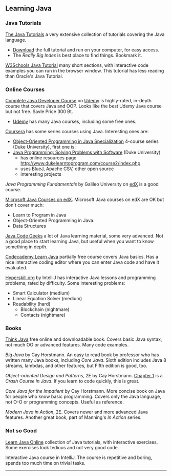 ## Learning Java

### Java Tutorials

[The Java Tutorials](https://docs.oracle.com/javase/tutorial/index.html) a very extensive collection of tutorials covering the Java language.
 * [Download](https://www.oracle.com/technetwork/java/javase/java-tutorial-downloads-2005894.html) the full tutorial and run on your computer, for easy access.
 * The *Really Big Index* is best place to find things. Bookmark it.

[W3Schools Java Tutorial](https://www.w3schools.com/java/default.asp) many short sections, with interactive code examples you can run in the browser window. This tutorial has less reading than Oracle's Java Tutorial.

### Online Courses

[Complete Java Developer Course][] on [Udemy][] is highly-rated, in-depth course that covers Java and OOP. Looks like the best Udemy Java course but not free. Savle Price 300 Bt.
 * [Udemy][] has many Java courses, including some free ones.

[Coursera][] has some series courses using Java.  Interesting ones are:    
 * [Object-Oriented Programming in Java Specialization](duke-oop-java) 4-course series (Duke University), first one is:
 * [Java Programming: Solving Problems with Software][duke-java-programming] (Duke University)
   - has online resources page http://www.dukelearntoprogram.com/course2/index.php
   - uses BlueJ, Apache CSV, other open source
   - interesting projects

*Java Programming Fundamentals* by Galileo University on [edX](https://edx.org) is a good course.

[Microsoft Java Courses on edX][]. Microsoft Java courses on edX are OK but don't cover much:    
  * Learn to Program in Java
  * Object-Oriented Programming in Java.
  * Data Structures

[Java Code Geeks][] a lot of Java learning material, some very advanced.  Not a good place to start learning Java, but useful when you want to know something in depth.

[Codecademy Learn Java][] partially free course covers Java basics. Has a nice interactive coding editor where you can enter Java code and have it evaluated.

[Hyperskill.org](https://hyperskill.org) by IntelliJ has interactive Java lessons and programming problems, rated by difficulty.  Some interesting problems:
 * Smart Calculator (medium)
 * Linear Equation Solver (medium)
 * Readability (hard)
    * Blockchain (nightmare)
    * Contacts (nightmare)


### Books

[Think Java][] free online and downloadable book. Covers basic Java syntax, not much OO or advanced features. Many code examples.

*Big Java* by Cay Horstmann. An easy to read book by professor who has written many Java books, including *Core Java*.  Sixth edition includes Java 8 streams, lambdas, and other features, but Fifth edition is good, too.

*Object-oriented Design and Patterns*, 2E by Cay Horstmann.
[Chapter 1](docs/OODP-Chapter1.pdf) is a *Crash Course in Java*. If you learn to code quickly, this is great.

*Core Java for the Impatient* by Cay Horstmann.  More concise book on Java for people who know basic programming. Covers only the Java language, not O-O or programming concepts.  Useful as reference.

*Modern Java in Action*, 2E.  Covers newer and more advanced Java features.  Another great book, part of Manning's *In Action* series.


### Not so Good

[Learn Java Online](https://learnjavaonline.org) collection of Java tutorials, with interactive exercises. Some exercises look tedious and not very good code.

Interactive Java course in IntelliJ.  The course is repetitive and boring, spends too much time on trivial tasks.

---

[Codecademy Learn Java]: https://www.codecademy.com/courses/learn-java/

[Complete Java Developer Course]: https://www.udemy.com/course/java-the-complete-java-developer-course/

[Java Code Geeks]: https://javacodegeeks.com

[edX Java Courses]: https://www.edx.org/learn/java?source=aw&awc=6798_1540216407_bbe6087a070e476f3f7b75e45a46f83e

[Microsoft Java Courses on edX]: https://www.edx.org/professional-certificate/microsoft-introduction-to-code-objects-and-algorithms

[Coursera]: https://coursera.org

[Udemy]: https://udemy.com

[duke-java-programming]: https://www.coursera.org/learn/java-programming
[duke-oop-java]: https://www.coursera.org/specializations/object-oriented-programming

[OODP-Ch1]: docs/OODP-Chapter1.pdf

[Think Java]: https://greenteapress.com/wp/think-java/
